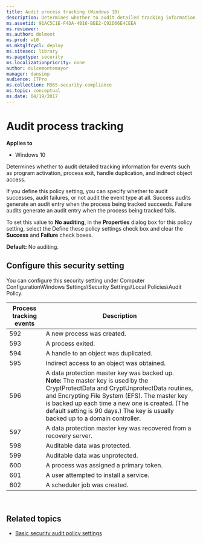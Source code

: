 ```yaml
---
title: Audit process tracking (Windows 10)
description: Determines whether to audit detailed tracking information for events such as program activation, process exit, handle duplication, and indirect object access.
ms.assetid: 91AC5C1E-F4DA-4B16-BEE2-C92D66E4CEEA
ms.reviewer: 
ms.author: dolmont
ms.prod: w10
ms.mktglfcycl: deploy
ms.sitesec: library
ms.pagetype: security
ms.localizationpriority: none
author: dulcemontemayor
manager: dansimp
audience: ITPro
ms.collection: M365-security-compliance
ms.topic: conceptual
ms.date: 04/19/2017
---
```


# Audit process tracking

**Applies to**
-   Windows 10

Determines whether to audit detailed tracking information for events such as program activation, process exit, handle duplication, and indirect object access.

If you define this policy setting, you can specify whether to audit successes, audit failures, or not audit the event type at all. Success audits generate an audit entry when the process being tracked succeeds. Failure audits generate an audit entry when the process being tracked fails.

To set this value to **No auditing**, in the **Properties** dialog box for this policy setting, select the Define these policy settings check box and clear the **Success** and **Failure** check boxes.

**Default:** No auditing.

## Configure this security setting

You can configure this security setting under Computer Configuration\\Windows Settings\\Security Settings\\Local Policies\\Audit Policy.

| Process tracking events | Description |
| - | - |
| 592 | A new process was created.| 
| 593 | A process exited. |
| 594 | A handle to an object was duplicated.| 
| 595 | Indirect access to an object was obtained.| 
| 596 | A data protection master key was backed up.<br>**Note:**  The master key is used by the CryptProtectData and CryptUnprotectData routines, and Encrypting File System (EFS). The master key is backed up each time a new one is created. (The default setting is 90 days.) The key is usually backed up to a domain controller.|
| 597 | A data protection master key was recovered from a recovery server.| 
| 598 | Auditable data was protected. |
| 599 | Auditable data was unprotected.| 
| 600 | A process was assigned a primary token.| 
| 601 | A user attempted to install a service. |
| 602 | A scheduler job was created. |
 
## Related topics

- [Basic security audit policy settings](basic-security-audit-policy-settings.md)
 
 
